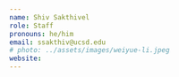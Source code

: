 ```yaml
---
name: Shiv Sakthivel
role: Staff
pronouns: he/him
email: ssakthiv@ucsd.edu
# photo: ../assets/images/weiyue-li.jpeg
website:
---
```

